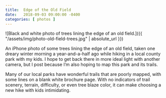 ```yaml
---
title:  Edge of the Old Field
date:   2018-09-03 09:00:00 -0400
categories: [ photos ]
---
```


![Black and white photo of trees lining the edge of an old field.]({{ "/assets/img/photo-old-field-trees.jpg" | absolute_url }})

An iPhone photo of some trees lining the edge of an old field, taken one dreary winter morning a year-and-a-half ago while hiking in a local county park with my kids. I hope to get back there in more ideal light with another camera, but I post because I’m also hoping to map this park and its trails.

Many of our local parks have wonderful trails that are poorly mapped, with some lines on a blank white brochure page. With no indicators of trail scenery, terrain, difficulty, or even tree blaze color, it can make choosing a new hike with kids intimidating.
